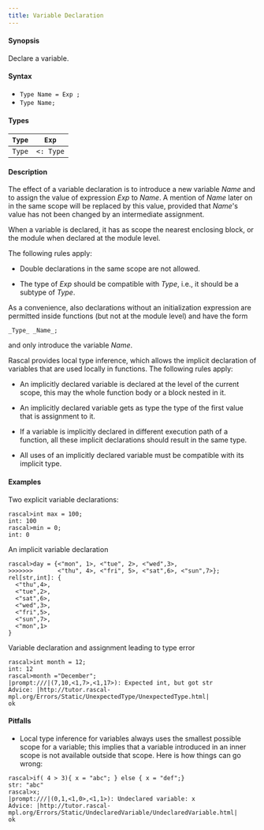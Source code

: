 ```yaml
---
title: Variable Declaration
---
```


#### Synopsis

Declare a variable.

#### Syntax

*  `Type Name = Exp ;`
*  `Type Name;`

#### Types

|`Type`  | `Exp` |
| --- | --- |
| `Type` | `<: Type` |

#### Description

The effect of a variable declaration is to introduce a new variable _Name_ and
to assign the value of expression _Exp_ to _Name_. A mention of _Name_ later on in the same scope
will be replaced by this value, provided that _Name_\'s value has not been changed by an intermediate assignment. 

When a variable is declared, it has as scope the nearest enclosing block, or the module when declared at the module level.

The following rules apply:

*  Double declarations in the same scope are not allowed.

*  The type of _Exp_ should be compatible with _Type_, i.e., it should be a subtype of _Type_.

As a convenience, also declarations without an initialization expression are permitted inside functions (but not at the module level)
 and have the form
```rascal
_Type_ _Name_; 
```
and only introduce the variable _Name_.

Rascal provides local type inference, which allows the implicit declaration of variables that are used locally in functions. The following rules apply:

*  An implicitly declared variable is declared at the level of the current scope, this may the whole function body or a block nested in it.

*  An implicitly declared variable gets as type the type of the first value that is assignment to it.

*  If a variable is implicitly declared in different execution path of a function, all these implicit declarations should result in the same type.

*  All uses of an implicitly declared variable must be compatible with its implicit type.

#### Examples

Two explicit variable declarations:

```rascal-shell ,continue,error
rascal>int max = 100;
int: 100
rascal>min = 0;
int: 0
```
An implicit variable declaration

```rascal-shell ,continue,error
rascal>day = {<"mon", 1>, <"tue", 2>, <"wed",3>, 
>>>>>>>       <"thu", 4>, <"fri", 5>, <"sat",6>, <"sun",7>};
rel[str,int]: {
  <"thu",4>,
  <"tue",2>,
  <"sat",6>,
  <"wed",3>,
  <"fri",5>,
  <"sun",7>,
  <"mon",1>
}
```
Variable declaration and assignment leading to type error

```rascal-shell ,continue,error
rascal>int month = 12;
int: 12
rascal>month ="December";
|prompt:///|(7,10,<1,7>,<1,17>): Expected int, but got str
Advice: |http://tutor.rascal-mpl.org/Errors/Static/UnexpectedType/UnexpectedType.html|
ok
```

#### Pitfalls

*  Local type inference for variables always uses the smallest possible scope for a variable; this implies that
  a variable introduced in an inner scope is not available outside that scope. Here is how things can go wrong:

```rascal-shell ,error
rascal>if( 4 > 3){ x = "abc"; } else { x = "def";}
str: "abc"
rascal>x;
|prompt:///|(0,1,<1,0>,<1,1>): Undeclared variable: x
Advice: |http://tutor.rascal-mpl.org/Errors/Static/UndeclaredVariable/UndeclaredVariable.html|
ok
```

